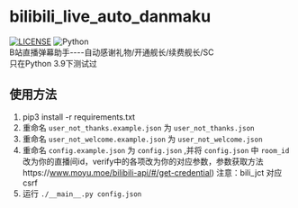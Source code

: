 # bilibili_live_auto_danmaku

[![LICENSE](https://img.shields.io/github/license/xys20071111/bilibili_live_auto_danmaku)](LICENSE)
![Python](https://img.shields.io/badge/Python-3.9-blue)  
B站直播弹幕助手----自动感谢礼物/开通舰长/续费舰长/SC  
只在Python 3.9下测试过  

## 使用方法

1. pip3 install -r requirements.txt
2. 重命名 `user_not_thanks.example.json` 为 `user_not_thanks.json`
3. 重命名 `user_not_welcome.example.json` 为 `user_not_welcome.json`
4. 重命名 `config.example.json` 为 `config.json` ,并将 `config.json` 中 `room_id` 改为你的直播间id，verify中的各项改为你的对应参数，参数获取方法https://www.moyu.moe/bilibili-api/#/get-credential)
   注意：bili_jct 对应 csrf
5. 运行 `./__main__.py config.json`

